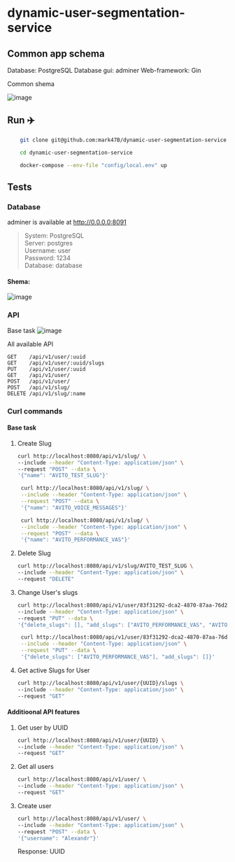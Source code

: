 # dynamic-user-segmentation-service

## Common app schema

Database: PostgreSQL
Database gui: adminer
Web-framework: Gin


Common shema

![image](https://github.com/mark47B/dynamic-user-segmentation-service/assets/43784470/79c8d544-3d6e-49ae-961f-e5ec9ca6e86f)


## Run ✈️

```bash
    git clone git@github.com:mark47B/dynamic-user-segmentation-service.git
```

```bash
    cd dynamic-user-segmentation-service
```

```bash
    docker-compose --env-file "config/local.env" up
```

## Tests 
### Database 

adminer is available at http://0.0.0.0:8091

> System: PostgreSQL </br>
> Server: postgres </br>
> Username: user </br>
> Password: 1234 </br>
> Database: database </br>

#### Shema: 
![image](https://github.com/mark47B/dynamic-user-segmentation-service/assets/43784470/294ec6b0-0da2-4ce8-8bbf-3bdd4a811e7e)

### API
Base task
![image](https://github.com/mark47B/dynamic-user-segmentation-service/assets/43784470/c1c63138-5196-4a91-8a4e-68b26f9291ec)

All available API
```
GET    /api/v1/user/:uuid
GET    /api/v1/user/:uuid/slugs  
PUT    /api/v1/user/:uuid     
GET    /api/v1/user/
POST   /api/v1/user/ 
POST   /api/v1/slug/
DELETE /api/v1/slug/:name
```

### Curl commands
#### Base task
1. Create Slug
    ```bash
    curl http://localhost:8080/api/v1/slug/ \
    --include --header "Content-Type: application/json" \
    --request "POST" --data \
    '{"name": "AVITO_TEST_SLUG"}'
    ```

   ```bash
    curl http://localhost:8080/api/v1/slug/ \
    --include --header "Content-Type: application/json" \
    --request "POST" --data \
    '{"name": "AVITO_VOICE_MESSAGES"}'
    ```

   ```bash
    curl http://localhost:8080/api/v1/slug/ \
    --include --header "Content-Type: application/json" \
    --request "POST" --data \
    '{"name": "AVITO_PERFORMANCE_VAS"}'
    ```

2. Delete Slug
    ```bash
    curl http://localhost:8080/api/v1/slug/AVITO_TEST_SLUG \
    --include --header "Content-Type: application/json" \
    --request "DELETE"
    ```
    
3. Change User's slugs
    ```bash
    curl http://localhost:8080/api/v1/user/83f31292-dca2-4870-87aa-76d21c750739 \
    --include --header "Content-Type: application/json" \
    --request "PUT" --data \
    '{"delete_slugs": [], "add_slugs": ["AVITO_PERFORMANCE_VAS", "AVITO_TEST_SLUG", "AVITO_VOICE_MESSAGES"]}'
    ```

   ```bash
    curl http://localhost:8080/api/v1/user/83f31292-dca2-4870-87aa-76d21c750739 \
    --include --header "Content-Type: application/json" \
    --request "PUT" --data \
    '{"delete_slugs": ["AVITO_PERFORMANCE_VAS"], "add_slugs": []}'
    ```
5. Get active Slugs for User
    ```bash
    curl http://localhost:8080/api/v1/user/{UUID}/slugs \
    --include --header "Content-Type: application/json" \
    --request "GET"
    ```

#### Additioonal API features
1. Get user by UUID
    ```bash
    curl http://localhost:8080/api/v1/user/{UUID} \
    --include --header "Content-Type: application/json" \
    --request "GET"
    ```
2. Get all users
    ```bash
    curl http://localhost:8080/api/v1/user/ \
    --include --header "Content-Type: application/json" \
    --request "GET"
    ```
3. Create user
    ```bash
    curl http://localhost:8080/api/v1/user/ \
    --include --header "Content-Type: application/json" \
    --request "POST" --data \
    '{"username": "Alexandr"}'
    ```
    Response: UUID



